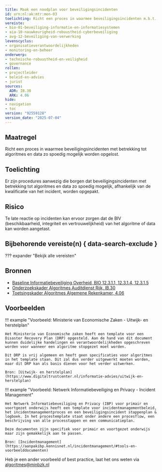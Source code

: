 ```yaml
---
title: Maak een noodplan voor beveiligingsincidenten
id: urn:nl:ak:mtr:mon-03
toelichting: Richt een proces in waarmee beveiligingsincidenten m.b.t. algoritmes en data zo spoedig mogelijk worden opgelost.
vereiste:
- bio-01-beveiliging-informatie-en-informatiesystemen
- aia-10-nauwkeurigheid-robuustheid-cyberbeveiliging
- avg-12-beveiliging-van-verwerking
levenscyclus:
- organisatieverantwoordelijkheden
- monitoring-en-beheer
onderwerp:
- technische-robuustheid-en-veiligheid
- governance
rollen:
- projectleider
- beleid-en-advies
- jurist
sources:
  ADR: IB.30
  ARK: 4.06
hide:
- navigation
- toc
version: "92559128"
version_date: "2025-07-04"
---
```


<!-- tags -->

## Maatregel
Richt een proces in waarmee beveiligingsincidenten met betrekking tot algoritmes en data zo spoedig mogelijk worden opgelost.


## Toelichting
Er zijn procedures aanwezig die borgen dat beveiligingsincidenten met betrekking tot algoritmes en data zo spoedig mogelijk, afhankelijk van de kwalificatie van het incident, worden opgepakt.


## Risico
Te late reactie op incidenten kan ervoor zorgen dat de BIV (beschikbaarheid, integriteit en vertrouwelijkheid) van het algoritme of data kan worden aangetast.

## Bijbehorende vereiste(n) { data-search-exclude }
??? expander "Bekijk alle vereisten"
    <!-- list_vereisten_on_maatregelen_page -->

## Bronnen

- [Baseline Informatiebeveiliging Overheid, BIO 12.3.1.1, 12.3.1.4, 12.3.1.5](https://www.digitaleoverheid.nl/overzicht-van-alle-onderwerpen/cybersecurity/bio-en-ensia/baseline-informatiebeveiliging-overheid/)
- [Onderzoekskader Algoritmes Auditdienst Rijk, IB.30](https://www.rijksoverheid.nl/documenten/rapporten/2023/07/11/onderzoekskader-algoritmes-adr-2023)
- [Toetsingskader Algoritmes Algemene Rekenkamer, 4.06](https://www.rekenkamer.nl/onderwerpen/algoritmes/documenten/publicaties/2024/05/15/het-toetsingskader-aan-de-slag)


## Voorbeelden

!!! example "Voorbeeld: Ministerie van Economische Zaken - Uitwijk- en herstelplan"

	Het Ministerie van Economische zaken heeft een template voor een Disaster Recovery Plan (DRP) opgesteld. Aan de hand van dit document kunnen duidelijke handelingen en verantwoordelijkheden opgeschreven worden voor wanneer een algoritme stopgezet moet worden.

	Dit DRP is vrij algemeen en heeft geen specificaties voor algoritmes in het template staan. Dit zal dus verder uitgewerkt moeten worden, maar dit DRP kan als basis dienen voor het verder uitwerken.

	Bron: [Uitwijk- en herstelplan](https://www.digitaltrustcenter.nl/informatie-advies/uitwijk-en-herstelplan)

!!! example "Voorbeeld: Netwerk Informatiebeveiliging en Privacy - Incident Management"

	Het Netwerk Informatiebeveiliging en Privacy (IBP) voor primair en voortgezet onderwijs heeft een template voor incidentmanagementbeleid, het incidentmanagementproces en een beveiligingsincident stappenplan & logboek. In het procestemplate staat onder andere een procesflow, een beschrijving van alle processtappen en een communicatieplan.

	Deze documenten zijn specifiek voor primair en voortgezet onderwijs maar zijn gemakkelijk aan te passen.

	Bron: [Incidentmanagement](https://aanpakibp.kennisnet.nl/incidentmanagement/#tools-en-voorbeelddocumenten)

Heb je een ander voorbeeld of best practice, laat het ons weten via [algoritmes@minbzk.nl](mailto:algoritmes@minbzk.nl)
